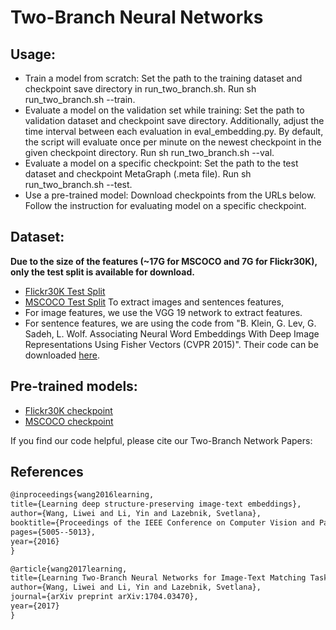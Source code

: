 # Two-Branch Neural Networks

## Usage:
* Train a model from scratch: Set the path to the training dataset and checkpoint save directory in run_two_branch.sh. Run sh run_two_branch.sh --train.
* Evaluate a model on the validation set while training: Set the path to validation dataset and checkpoint save directory. Additionally, adjust the time interval between each evaluation in eval_embedding.py. By default, the script will evaluate once per minute on the newest checkpoint in the given checkpoint directory. Run sh run_two_branch.sh --val.
* Evaluate a model on a specific checkpoint: Set the path to the test dataset and checkpoint MetaGraph (.meta file). Run sh run_two_branch.sh --test.
* Use a pre-trained model: Download checkpoints from the URLs below. Follow the instruction for evaluating model on a specific checkpoint.

## Dataset:
**Due to the size of the features (~17G for MSCOCO and 7G for Flickr30K), only the test split is available for download.**
* [Flickr30K Test Split](https://drive.google.com/open?id=12wu0_S8j5tKSSrNHkm_nmy-NSlFhl4iz)
* [MSCOCO Test Split](https://drive.google.com/open?id=11HvzcK_0EyP5JTth_AwCFgISNTzKX5PR)
To extract images and sentences features, 
* For image features, we use the VGG 19 network to extract features. 
* For sentence features, we are using the code from "B. Klein, G. Lev, G. Sadeh, L. Wolf. Associating Neural Word Embeddings With Deep Image Representations Using Fisher Vectors (CVPR 2015)". Their code can be downloaded [here](https://owncloud.cs.tau.ac.il/index.php/s/vb7ys8Xe8J8s8vo).

## Pre-trained models:
* [Flickr30K checkpoint](https://drive.google.com/open?id=1oSOFU73zm6gzx3VZEszq2athX5b4NREV)
* [MSCOCO checkpoint](https://drive.google.com/open?id=1HTXoHsnhj5oRH4c-z60rYw67Els6gIpV)



If you find our code helpful, please cite our Two-Branch Network Papers:

## References
``` markdown
@inproceedings{wang2016learning,
title={Learning deep structure-preserving image-text embeddings},
author={Wang, Liwei and Li, Yin and Lazebnik, Svetlana},
booktitle={Proceedings of the IEEE Conference on Computer Vision and Pattern Recognition},
pages={5005--5013},
year={2016}
}

@article{wang2017learning,
title={Learning Two-Branch Neural Networks for Image-Text Matching Tasks},
author={Wang, Liwei and Li, Yin and Lazebnik, Svetlana},
journal={arXiv preprint arXiv:1704.03470},
year={2017}
}
